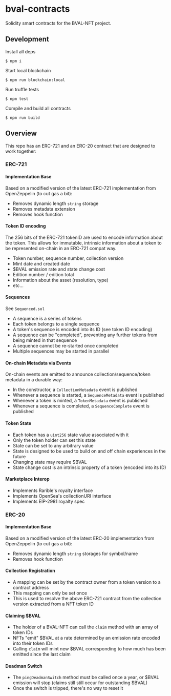 # bval-contracts

Solidity smart contracts for the BVAL-NFT project.

## Development

Install all deps

```
$ npm i
```

Start local blockchain

```
$ npm run blockchain:local
```

Run truffle tests

```
$ npm test
```

Compile and build all contracts

```
$ npm run build
```

## Overview

This repo has an ERC-721 and an ERC-20 contract that are designed to work together:

### ERC-721

#### Implementation Base

Based on a modified version of the latest ERC-721 implementation from OpenZeppelin (to cut gas a bit):

* Removes dynamic length `string` storage
* Removes metadata extension
* Removes hook function

#### Token ID encoding

The 256 bits of the ERC-721 tokenID are used to encode information about the token. This allows for immutable, intrinsic information about a token to be represented on-chain in an ERC-721 compat way.

* Token number, sequence number, collection version
* Mint date and created date
* $BVAL emission rate and state change cost
* Edition number / edition total
* Information about the asset (resolution, type)
* etc...

#### Sequences

See `Sequenced.sol`

* A sequence is a series of tokens
* Each token belongs to a single sequence
* A token's sequence is encoded into its ID (see token ID encoding)
* A sequence can be "completed", preventing any further tokens from being minted in that sequence
* A sequence cannot be re-started once completed
* Multiple sequences may be started in parallel

#### On-chain Metadata via Events

On-chain events are emitted to announce collection/sequence/token metadata in a durable way:

* In the constructor, a `CollectionMetadata` event is published
* Whenever a sequence is started, a `SequenceMetadata` event is published
* Whenever a token is minted, a `TokenMetadata` event is published
* Whenever a sequence is completed, a `SequenceComplete` event is published

#### Token State

* Each token has a `uint256` state value associated with it
* Only the token holder can set this state
* State can be set to any arbitrary value
* State is designed to be used to build on and off chain experiences in the future
* Changing state may require $BVAL
* State change cost is an intrinsic property of a token (encoded into its ID)

#### Marketplace Interop

* Implements Rarible's royalty interface
* Implements OpenSea's collectionURI interface
* Implements EIP-2981 royalty spec

### ERC-20

#### Implementation Base

Based on a modified version of the latest ERC-20 implementation from OpenZeppelin (to cut gas a bit):

* Removes dynamic length `string` storages for symbol/name
* Removes hook function

#### Collection Registration

* A mapping can be set by the contract owner from a token version to a contract address
* This mapping can only be set once
* This is used to resolve the above ERC-721 contract from the collection version extracted from a NFT token ID

#### Claiming $BVAL

* The holder of a BVAL-NFT can call the `claim` method with an array of token IDs
* NFTs "emit" $BVAL at a rate determined by an emission rate encoded into their token IDs
* Calling `claim` will mint new $BVAL corresponding to how much has been emitted since the last claim

#### Deadman Switch

* The `pingDeadmanSwitch` method must be called once a year, or $BVAL emission will stop (claims still still occur for outstanding $BVAL)
* Once the switch is tripped, there's no way to reset it
